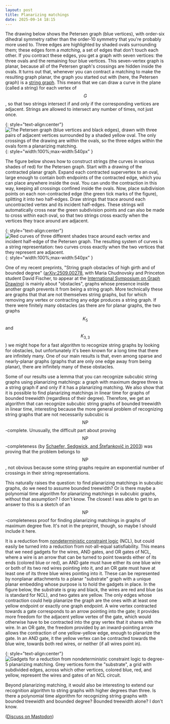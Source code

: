 ```yaml
---
layout: post
title: Planarizing matchings
date: 2025-09-14 18:15
---
```

The drawing below shows the Petersen graph (blue vertices), with order-six dihedral symmetry rather than the order-10 symmetry that you're probably more used to. Three edges are highlighted by shaded ovals surrounding them; these edges form a _matching_, a set of edges that don't touch each other. If you contract these edges, you get a graph with seven vertices: the three ovals and the remaining four blue vertices. This seven-vertex graph is planar, because all of the Petersen graph's crossings are hidden inside the ovals. It turns out that, whenever you can contract a matching to make the resulting graph planar, the graph you started out with (here, the Petersen graph) is a [string graph](https://en.wikipedia.org/wiki/String_graph). This means that we can draw a curve in the plane (called a string) for each vertex <span style="white-space:nowrap">of $$G$$,</span> so that two strings intersect if and only if the corresponding vertices are adjacent. Strings are allowed to intersect any number of times, not just once.

{: style="text-align:center"}
![The Petersen graph (blue vertices and black edges), drawn with three pairs of adjacent vertices surrounded by a shaded yellow oval. The only crossings of the drawing are within the ovals, so the three edges within the ovals form a planarizing matching.]({{site.baseurl}}/assets/2025/petersen-match-contract.svg){: style="width:100%;max-width:540px" }

The figure below shows how to construct strings (the curves in various shades of red) for the Petersen graph. Start with a drawing of the contracted planar graph. Expand each contracted supervertex to an oval, large enough to contain both endpoints of the contracted edge, which you can place anywhere inside the oval. You can undo the contraction in this way, keeping all crossings confined inside the ovals. Now, place subdivision points on each non-contracted edge (the green tick marks of the figure), splitting it into two half-edges. Draw strings that trace around each uncontracted vertex and its incident half-edges. These strings will automatically cross near the green subdivision points and can also be made to cross within each oval, so that two strings cross exactly when the vertices they trace around are adjacent.

{: style="text-align:center"}
![Red curves of three different shades trace around each vertex and incident half-edge of the Petersen graph. The resulting system of curves is a string representation: two curves cross exactly when the two vertices that they represent are adjacent.]({{site.baseurl}}/assets/2025/petersen-string.svg){: style="width:100%;max-width:540px" }

One of my recent preprints, "String graph obstacles of high girth and of bounded degree" ([arXiv:2509.00278](https://arxiv.org/abs/2509.00278), with Maria Chudnovsky and Princeton student David Fischer, to appear at the [International Symposium on Graph Drawing](https://graphdrawing.github.io/gd2025/)) is mainly about "obstacles", graphs whose presence inside another graph prevents it from being a string graph. More technically these are graphs that that are not themselves string graphs, but for which removing any vertex or contracting any edge produces a string graph. If there were finitely many obstacles (as there are for planar graphs, the two graphs $$K_5$$ <span style="white-space:nowrap">and $$K_{3,3}$$)</span> we might hope for a fast algorithm to recognize string graphs by looking for obstacles, but unfortunately it's been known for a long time that there are infinitely many. One of our main results is that, even among sparse and nearly-planar graphs (graphs that are only one edge away from being planar), there are infinitely many of these obstacles.

Some of our results use a lemma that you can recognize subcubic string graphs using planarizing matchings: a graph with maximum degree three is a string graph if and only if it has a planarizing matching. We also show that it is possible to find planarizing matchings in linear time for graphs of bounded treewidth (regardless of their degree). Therefore, we get an algorithm that can recognize subcubic string graphs of bounded treewidth in linear time, interesting because the more general problem of recognizing string graphs that are not necessarily subcubic is <span style="white-space:nowrap">$$\mathsf{NP}$$-complete.</span> Unusually, the difficult part about proving <span style="white-space:nowrap">$$\mathsf{NP}$$-completeness</span> (by [Schaefer, Sedgwick, and Štefankovič in 2003](https://doi.org/10.1016/S0022-0000%2803%2900045-X)) was proving that the problem belongs <span style="white-space:nowrap">to $$\mathsf{NP}$$,</span> not obvious because some string graphs require an exponential number of crossings in their string representations.

This naturally raises the question: to find planarizing matchings in subcubic graphs, do we need to assume bounded treewidth? Or is there maybe a polynomial time algorithm for planarizing matchings in subcubic graphs, without that assumption? I don't know. The closest I was able to get to an answer to this is a sketch of an <span style="white-space:nowrap">$$\mathsf{NP}$$-completeness</span> proof for finding planarizing matchings in graphs of maximum degree five. It's not in the preprint, though, so maybe I should include it here.

It is a reduction from [nondeterministic constraint logic](https://en.wikipedia.org/wiki/Nondeterministic_constraint_logic) (NCL), but could easily be turned into a reduction from not-all-equal satisfiability. This means that we need gadgets for the wires, AND gates, and OR gates of NCL, where a wire is an arrow that can be turned to point towards either of its ends (colored blue or red), an AND gate must have either its one blue wire or both of its two red wires pointing into it, and an OR gate must have at least one of its three blue wires pointing into it. These can be represented by nonplanar attachments to a planar "substrate" graph with a unique planar embedding whose purpose is to hold the gadgets in place. In the figure below, the substrate is gray and black, the wires are red and blue (as is standard for NCL), and two gates are yellow. The only edges whose contraction could help planarize the graph are the ones with at least one yellow endpoint or exactly one graph endpoint. A wire vertex contracted towards a gate corresponds to an arrow pointing into the gate; it provides more freedom for the adjacent yellow vertex of the gate, which would otherwise have to be contracted into the gray vertex that it shares with the wire. In an OR gate, the freedom provided by an inward-pointing arrow allows the contraction of one yellow-yellow edge, enough to planarize the gate. In an AND gate, it the yellow vertex can be contracted towards the blue wire, towards both red wires, or neither (if all wires point in).


{: style="text-align:center"}
![Gadgets for a reduction from nondeterministic constraint logic to degree-5 planarizing matching. Grey vertices form the "substrate", a grid with subdivided edges, across which other vertices, colored blue, red, and yellow, represent the wires and gates of an NCL circuit.]({{site.baseurl}}/assets/2025/planarize-npc-deg5.svg)

Beyond planarizing matching, it would also be interesting to extend our recognition algorithm to string graphs with higher degrees than three. Is there a polynomial time algorithm for recognizing string graphs with bounded treewidth and bounded degree? Bounded treewidth alone? I don't know.

([Discuss on Mastodon](https://mathstodon.xyz/@11011110/115205720134995156))